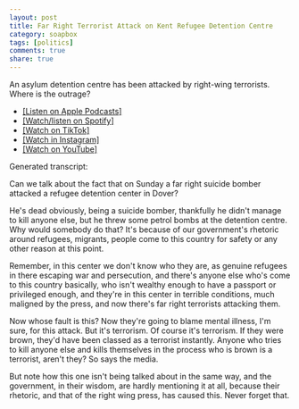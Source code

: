 ```yaml
---
layout: post
title: Far Right Terrorist Attack on Kent Refugee Detention Centre
category: soapbox
tags: [politics]
comments: true
share: true
---
```


An asylum detention centre has been attacked by right-wing terrorists. Where is the
outrage?

<ul>
<li><a href="https://podcasts.apple.com/gb/podcast/dom-tristrams-soapbox/id1377617516?i=1000584485062">[Listen on Apple Podcasts]</a></li>
<li><a href="https://open.spotify.com/episode/5UWPA3BbxxvDJsxVriptOe?si=0def1b85a2194740">[Watch/listen on Spotify]</a></li>
<li><a href="https://www.tiktok.com/@dominictristram/video/7160605728820989190?is_from_webapp=1&sender_device=pc&web_id=7145121764765419013">[Watch on TikTok]</a></li>
<li><a href="https://www.instagram.com/tv/CkX4RYgM-_o/?utm_source=ig_web_copy_link">[Watch in Instagram]</a></li>
<li><a href="https://youtu.be/_aqtd0zKYaw">[Watch on YouTube]</a></li>
</ul>

Generated transcript:

Can we talk about the fact that on Sunday a far right suicide bomber attacked a refugee
detention center in Dover? 

He's dead obviously, being a suicide bomber, thankfully he didn't manage to kill anyone else,
but he threw some petrol bombs at the detention centre. Why would somebody do that? It's
because of our government's rhetoric around refugees, migrants, people come to this country
for safety or any other reason at this point.

Remember, in this center we don't know who they are, as genuine refugees in there escaping
war and persecution, and there's anyone else who's come to this country basically, who
isn't wealthy enough to have a passport or privileged enough, and they're in this center
in terrible conditions, much maligned by the press, and now there's far right terrorists
attacking them.

Now whose fault is this? Now they're going to blame mental illness, I'm sure, for this
attack. But it's terrorism. Of course it's terrorism. If they were brown, they'd have been
classed as a terrorist instantly. Anyone who tries to kill anyone else and kills themselves
in the process who is brown is a terrorist, aren't they? So says the media.

But note how this one isn't being talked about in the same way, and the government, in
their wisdom, are hardly mentioning it at all, because their rhetoric, and that of the
right wing press, has caused this. Never forget that.
